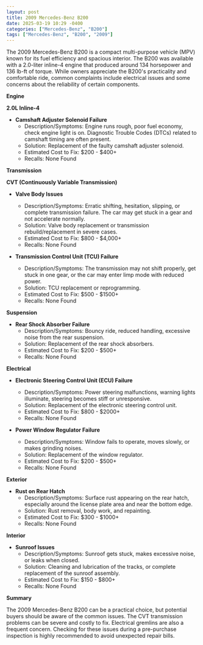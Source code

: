 ```yaml
---
layout: post
title: 2009 Mercedes-Benz B200
date: 2025-03-19 10:29 -0400
categories: ["Mercedes-Benz", "B200"]
tags: ["Mercedes-Benz", "B200", "2009"]
---
```

The 2009 Mercedes-Benz B200 is a compact multi-purpose vehicle (MPV) known for its fuel efficiency and spacious interior. The B200 was available with a 2.0-liter inline-4 engine that produced around 134 horsepower and 136 lb-ft of torque. While owners appreciate the B200's practicality and comfortable ride, common complaints include electrical issues and some concerns about the reliability of certain components.

**Engine**

**2.0L Inline-4**

*   **Camshaft Adjuster Solenoid Failure**
    *   Description/Symptoms: Engine runs rough, poor fuel economy, check engine light is on. Diagnostic Trouble Codes (DTCs) related to camshaft timing are often present.
    *   Solution: Replacement of the faulty camshaft adjuster solenoid.
    *   Estimated Cost to Fix: $200 - $400+
    *   Recalls: None Found

**Transmission**

**CVT (Continuously Variable Transmission)**

*   **Valve Body Issues**
    *   Description/Symptoms: Erratic shifting, hesitation, slipping, or complete transmission failure. The car may get stuck in a gear and not accelerate normally.
    *   Solution: Valve body replacement or transmission rebuild/replacement in severe cases.
    *   Estimated Cost to Fix: $800 - $4,000+
    *   Recalls: None Found

*   **Transmission Control Unit (TCU) Failure**
    *   Description/Symptoms: The transmission may not shift properly, get stuck in one gear, or the car may enter limp mode with reduced power.
    *   Solution: TCU replacement or reprogramming.
    *   Estimated Cost to Fix: $500 - $1500+
    *   Recalls: None Found

**Suspension**

*   **Rear Shock Absorber Failure**
    *   Description/Symptoms: Bouncy ride, reduced handling, excessive noise from the rear suspension.
    *   Solution: Replacement of the rear shock absorbers.
    *   Estimated Cost to Fix: $200 - $500+
    *   Recalls: None Found

**Electrical**

*   **Electronic Steering Control Unit (ECU) Failure**
    *   Description/Symptoms: Power steering malfunctions, warning lights illuminate, steering becomes stiff or unresponsive.
    *   Solution: Replacement of the electronic steering control unit.
    *   Estimated Cost to Fix: $800 - $2000+
    *   Recalls: None Found

*   **Power Window Regulator Failure**
    *   Description/Symptoms: Window fails to operate, moves slowly, or makes grinding noises.
    *   Solution: Replacement of the window regulator.
    *   Estimated Cost to Fix: $200 - $500+
    *   Recalls: None Found

**Exterior**

*   **Rust on Rear Hatch**
    *   Description/Symptoms: Surface rust appearing on the rear hatch, especially around the license plate area and near the bottom edge.
    *   Solution: Rust removal, body work, and repainting.
    *   Estimated Cost to Fix: $300 - $1000+
    *   Recalls: None Found

**Interior**

*   **Sunroof Issues**
    *   Description/Symptoms: Sunroof gets stuck, makes excessive noise, or leaks when closed.
    *   Solution: Cleaning and lubrication of the tracks, or complete replacement of the sunroof assembly.
    *   Estimated Cost to Fix: $150 - $800+
    *   Recalls: None Found

**Summary**

The 2009 Mercedes-Benz B200 can be a practical choice, but potential buyers should be aware of the common issues. The CVT transmission problems can be severe and costly to fix. Electrical gremlins are also a frequent concern. Checking for these issues during a pre-purchase inspection is highly recommended to avoid unexpected repair bills.

